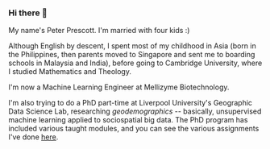 ### Hi there 👋

My name's Peter Prescott. I'm married with four kids :)

Although English by descent, I spent most of my childhood in Asia (born in the Philippines, then parents moved to Singapore and sent me to boarding schools in Malaysia and India), before going to Cambridge University, where I studied Mathematics and Theology.

I'm now a Machine Learning Engineer at Mellizyme Biotechnology.

I'm also trying to do a PhD part-time at Liverpool University's Geographic Data Science Lab, researching *geodemographics* -- basically, unsupervised machine learning applied to sociospatial big data. The PhD program has included various taught modules, and you can see the various assignments I've done [here](https://github.com/peterprescott/data-analysis-msc).
